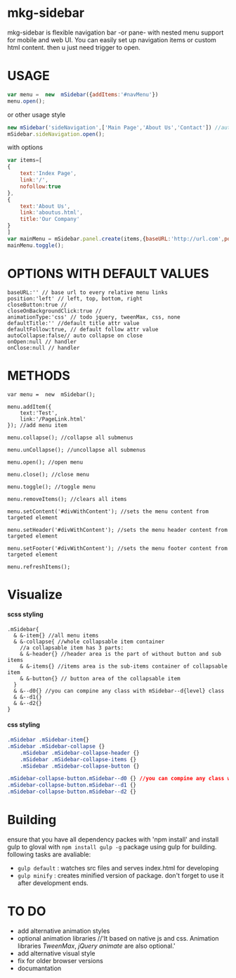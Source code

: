 # mkg-sidebar

mkg-sidebar is flexible navigation bar -or pane- with nested menu support for mobile and  web UI. You can easily set up navigation items or custom html content. then u just need  trigger to open.


USAGE
=======
```js
var menu =  new  mSidebar({addItems:'#navMenu'})
menu.open();
```


or other usage style
```js
new mSidebar('sideNavigation',['Main Page','About Us','Contact']) //automatic creates links
mSidebar.sideNavigation.open();
```

with options
```js
var items=[
{
    text:'Index Page',
    link:'/',
    nofollow:true
},
{
    text:'About Us',
    link:'aboutus.html',
    title:'Our Company'
}
]
var mainMenu = mSidebar.panel.create(items,{baseURL:'http://url.com',position:'left'})
mainMenu.toggle();
```


OPTIONS WITH DEFAULT VALUES
=======
```
baseURL:'' // base url to every relative menu links
position:'left' // left, top, bottom, right
closeButton:true //
closeOnBackgroundClick:true //
animationType:'css' // todo jquery, tweenMax, css, none
defaultTitle:'' //default title attr value
defaultFollow:true, // default follow attr value
autoCollapse:false// auto collapse on close
onOpen:null // handler
onClose:null // handler
```

METHODS
=======
```
var menu =  new  mSidebar();

menu.addItem({
    text:'Test',
    link:'/PageLink.html'
}); //add menu item

menu.collapse(); //collapse all submenus

menu.unCollapse(); //uncollapse all submenus

menu.open(); //open menu

menu.close(); //close menu

menu.toggle(); //toggle menu

menu.removeItems(); //clears all items

menu.setContent('#divWithContent'); //sets the menu content from targeted element

menu.setHeader('#divWithContent'); //sets the menu header content from targeted element

menu.setFooter('#divWithContent'); //sets the menu footer content from targeted element

menu.refreshItems();
```
Visualize
=======

#### scss styling
```
.mSidebar{
  & &-item{} //all menu items
  & &-collapse{ //whole collapsable item container
    //a collapsable item has 3 parts:
    & &-header{} //header area is the part of without button and sub items
    & &-items{} //items area is the sub-items container of collapsable item
    & &-button{} // button area of the collapsable item
  }
  & &--d0{} //you can compine any class with mSidebar--d{level} class
  & &--d1{}
  & &--d2{}
}
```
#### css styling
```css
.mSidebar .mSidebar-item{}
.mSidebar .mSidebar-collapse {}
    .mSidebar .mSidebar-collapse-header {}
    .mSidebar .mSidebar-collapse-items {}
    .mSidebar .mSidebar-collapse-button {}

.mSidebar-collapse-button.mSidebar--d0 {} //you can compine any class with mSidebar--d{level} class
.mSidebar-collapse-button.mSidebar--d1 {}
.mSidebar-collapse-button.mSidebar--d2 {}
```

Building
=======
ensure that you have all dependency packes with 'npm install' and install gulp to gloval with `npm install gulp -g`
package using gulp for building. following tasks are avaliable:
- `gulp default` : watches src files and serves index.html for developing
- `gulp minify` : creates minified version of package. don't forget to use it after development ends.

TO DO
=======
- add alternative animation styles
- optional animation libraries //'It based on native js and css. Animation libraries *TweenMax*, *jQuery animate* are also optional.'
- add alternative visual style
- fix for older browser versions
- documantation
